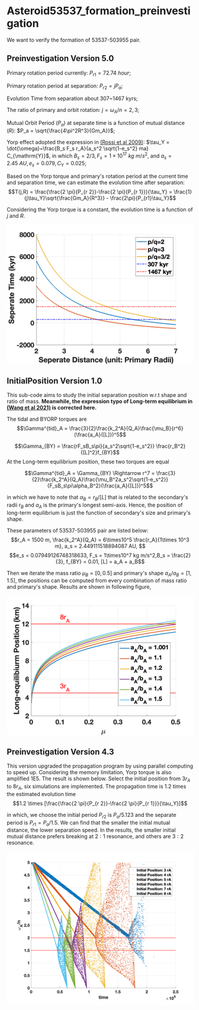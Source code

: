 # Asteroid53537_formation_preinvestigation

We want to verify the formation of 53537-503955 pair. 


## Preinvestigation Version 5.0

Primary rotation period currently: $P_{r1} = 72.74~hour$;

Primary rotation period at separation: $P_{r2} = jP_a$; 

Evolution Time from separation about 307~1467 kyrs;

The ratio of primary and orbit rotation: $j = \omega_A/n = 2,3$;

Mutual Orbit Period $(P_a)$ at separate time is a function of mutual distance $(R)$: $P_a = \sqrt{\frac{4\pi^2R^3}{Gm_A}}$;

Yorp effect adopted the expression in [(Rossi et al 2009)](https://www.sciencedirect.com/science/article/pii/S0019103509001109): $\tau_Y = \dot{\omega}=\frac{B_s F_s r_A}{a_s^2 \sqrt{1-e_s^2} ma} C_{\mathrm{Y}}$, in which $B_s = 2/3,F_s = 1\times10^{17} ~ kg~m/s^2$, and $a_s = 2.45 ~ AU,e_s = 0.079, C_{\mathrm{Y}} = 0.025$;

Based on the Yorp torque and primary's rotation period at the current time and separation time, we can estimate the evolution time after separation:
$$T(j,R) = \frac{\frac{2 \pi}{P_{r 2}}-\frac{2 \pi}{P_{r 1}}}{\tau_Y} = \frac{1}{j\tau_Y}\sqrt{\frac{Gm_A}{R^3}} - \frac{2\pi}{P_{r1}\tau_Y}$$

Considering the Yorp torque is a constant, the evolution time is a function of $j$ and $R$.

![SepTime](SepTime.png)

## InitialPosition Version 1.0

This sub-code aims to study the initial separation position w.r.t shape and ratio of mass. **Meanwhile, the expression typo of Long-term equilibrium in [(Wang et al 2021)](https://academic.oup.com/mnras/article-abstract/505/4/6037/6291199?redirectedFrom=fulltext&login=false) is corrected here.**

The tidal and BYORP torques are
$$\Gamma^{tid}_A = \frac{3}{2}\frac{k_2^A}{Q_A}\frac{\mu_B}{r^6}(\frac{a_A}{[L]})^5$$

$$\Gamma_{BY} = \frac{rF_sB_s\pi}{a_s^2\sqrt{1-e_s^2}} \frac{r_B^2}{[L]^2}f_{BY}$$
At the Long-term equilibrium position, these two torques are equal

$$\Gamma^{tid}_A = \Gamma_{BY} \Rightarrow r^7 = \frac{3}{2}\frac{k_2^A}{Q_A}\frac{\mu_B^2a_s^2\sqrt{1-e_s^2}}{F_sB_s\pi\alpha_B^2}(\frac{a_A}{[L]})^5$$

in which we have to note that $\alpha_B = r_B/[L]$ that is related to the secondary's radii $r_B$ and $a_A$ is the primary's longest semi-axis. Hence, the position of long-term equilibrium is just the function of secondary's size and primary's shape. 

These parameters of 53537-503955 pair are listed below:
$$r_A = 1500 m, \frac{k_2^A}{Q_A} = 6\times10^5 \frac{r_A}{1\times 10^3 m}, a_s = 2.449111518894087 AU, $$
$$e_s = 0.07949126748318633, F_s = 1\times10^7 kg m/s^2,B_s = \frac{2}{3}, f_{BY} = 0.01, [L] = a_A + a_B$$

Then we iterate the mass ratio $\mu_B = [0, 0.5]$ and primary's shape $a_A/a_B = [1,1.5]$, the positions can be computed from every combination of mass ratio and primary's shape. Results are shown in following figure,

![LongEqPosition](LongEqPosition.png)

## Preinvestigation Version 4.3

This version upgraded the propagation program by using parallel computing to speed up. Considering the memory limitation, Yorp torque is also amplified 1E5. The result is shown below. Select the initial position from $3r_A$ to $8r_A$, six simulations are implemented. The propagation time is 1.2 times the estimated evolution time
$$1.2 \times [\frac{\frac{2 \pi}{P_{r 2}}-\frac{2 \pi}{P_{r 1}}}{\tau_Y}]$$

in which, we choose the initial period $P_{r2}$ is $P_a / 5.123$ and the separate period is $P_{r1} = P_a/1.5$. We can find that the smaller the initial mutual distance, the lower separation speed. In the results, the smaller initial mutual distance prefers breaking at $2:1$ resonance, and  others are $3:2$ resonance.

![omegan_7pro](omegan_7pro.png)
